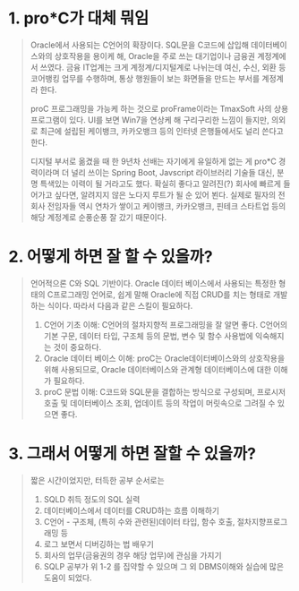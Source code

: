 # 1. pro*C가 대체 뭐임

> Oracle에서 사용되는 C언어의 확장이다. SQL문을 C코드에 삽입해 데이터베이스와의 상호작용을 용이케 해, Oracle을 주로 쓰는 대기업이나 금융권 계정계에서 쓰였다. 금융 IT업계는 크게 계정계/디지털계로 나뉘는데 여신, 수신, 외환 등 코어뱅킹 업무를 수행하며, 통상 행원들이 보는 화면들을 만드는 부서를 계정계라 한다. 
>
> proC 프로그래밍을 가능케 하는 것으로 proFrame이라는 TmaxSoft 사의 상용 프로그램이 있다. UI를 보면 Win7을 연상케 해 구리구리한 느낌이 들지만, 의외로 최근에 설립된 케이뱅크, 카카오뱅크 등의 인터넷 은행들에서도 널리 쓴다고 한다. 
>
> 디지털 부서로 옮겼을 때 한 9년차 선배는 자기에게 유일하게 없는 게 pro*C 경력이라며 더 널리 쓰이는 Spring Boot, Javscript 라이브러리 기술들 대신, 분명 특색있는 이력이 될 거라고도 했다. 확실히 좋다고 알려진(?) 회사에 빠르게 들어가고 싶다면, 알려지지 않은 노다지 루트가 될 순 있어 뵌다. 실제로 필자의 전 회사 전임자들 역시 연차가 쌓이고 케이뱅크, 카카오뱅크, 핀테크 스타트업 등의 해당 계정계로 순풍순풍 잘 갔기 때문이다.



# 2. 어떻게 하면 잘 할 수 있을까?

> 언어적으론 C와 SQL 기반이다. Oracle 데이터 베이스에서 사용되는 특정한 형태의 C프로그래밍 언어로, 쉽게 말해 Oracle에 직접 CRUD를 치는 형태로 개발하는 식이다. 따라서 다음과 같은 스킬이 필요하다.
>
> 1. C언어 기초 이해: C언어의 절차지향적 프로그래밍을 잘 알면 좋다. C언어의 기본 구문, 데이터 타입, 구조체 등의 문법, 변수 및 함수 사용법에 익숙해지는 것이 중요하다.
> 2. Oracle 데이터 베이스 이해: proC는 Oracle데이터베이스와의 상호작용을 위해 사용되므로, Oracle 데이터베이스와 관계형 데이터베이스에 대한 이해가 필요하다. 
> 3. proC 문법 이해: C코드와 SQL문을 결합하는 방식으로 구성되며, 프로시저 호출 및 데이터베이스 조회, 업데이트 등의 작업이 머릿속으로 그려질 수 있으면 좋다.



# 3. 그래서 어떻게 하면 잘할 수 있을까?

> 짧은 시간이었지만, 터득한 공부 순서로는
>
> 1. SQLD 취득 정도의 SQL 실력
> 2. 데이터베이스에서 데이터를 CRUD하는 흐름 이해하기
> 3. C언어 - 구조체, (특히 수와 관련된)데이터 타입, 함수 호출, 절차지향프로그래밍 등
> 4. 로그 보면서 디버깅하는 법 배우기
> 5. 회사의 업무(금융권의 경우 해당 업무)에 관심을 가지기
> 6. SQLP 공부가 위 1-2 를 집약할 수 있으며 그 외 DBMS이해와 실습에 많은 도움이 되었다.

